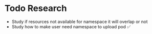 # Todo Research

* Study if resources not available for namespace it will overlap or not&#x20;
* Study how to make user need namespace to upload pod ✅

